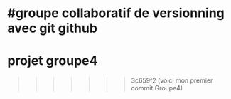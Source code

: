 
#groupe collaboratif de versionning avec git github
=======
# projet groupe4
>>>>>>> 3c659f2 (voici mon premier commit Groupe4)
